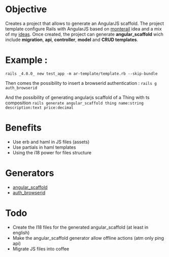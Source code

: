 # Objective
Creates a project that allows to generate an AngularJS scaffold. The project template configure Rails with AngularJS based on [monterail](http://monterail.com/) idea and a mix of my [ideas](http://www.alain-andre.fr/blog/2015/01/23/configurer-rails-avec-angularjs/). Once created, the project can generate **angular_scaffold** wich include **migration**, **api**, **controller**, **model** and **CRUD templates**.

# Example :
`rails _4.0.0_ new test_app -m ar-template/template.rb --skip-bundle`

Then comes the possibility to insert a browserid authentication :
`rails g auth_browserid`

And the possibility of generating angularjs scaffold of a Thing with ts composition
`rails generate angular_scaffold thing name:string description:text price:decimal` 

# Benefits
  * Use erb and haml in JS files (assets)
  * Use partials in haml templates
  * Using the i18 power for files structure

# Generators
  * [angular_scaffold](https://github.com/alain-andre/ar-template/tree/master/angular_scaffold)
  * [auth_browserid](https://github.com/alain-andre/ar-template/tree/master/auth_browserid)

# Todo
  * Create the I18 files for the generated angular_scaffold (at least in english)
  * Make the angular_scaffold generator allow offline actions (atm only ping api)
  * Migrate JS files into coffee